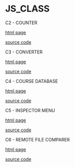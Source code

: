# JS_CLASS

C2 - COUNTER

[html page](https://ahmethuseyindok.github.io/JS_CLASS/Counting.html)

[source code](https://github.com/AhmetHuseyinDOK/JS_CLASS/blob/master/Counting.html)

C3 - CONVERTER

[html page](https://ahmethuseyindok.github.io/JS_CLASS/Converter.html)

[source code](https://github.com/AhmetHuseyinDOK/JS_CLASS/blob/master/Converter.html)

C4 - COURSE DATABASE

[html page](https://ahmethuseyindok.github.io/JS_CLASS/week5)

[source code](https://github.com/AhmetHuseyinDOK/JS_CLASS/tree/master/week5)

C5 - INSPECTOR MENU

[html page](https://ahmethuseyindok.github.io/JS_CLASS/week6/)

[source code](https://github.com/AhmetHuseyinDOK/JS_CLASS/tree/master/week6)

C6 - REMOTE FILE COMPARER

[html page](https://ahmethuseyindok.github.io/JS_CLASS/cw6/index.html)

[source code](https://github.com/AhmetHuseyinDOK/JS_CLASS/tree/master/week6)
